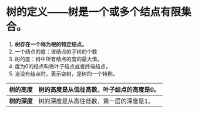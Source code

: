# 树的定义——树是一个或多个结点有限集合。

1. **树存在一个称为根的特定结点。**
2. 一个结点的度：该结点的子树的个数
3. 树的度：树中所有结点的度的最大值。
4. 度为0的结点叫做叶子结点或者终端结点。
5. 当没有结点时，表示空树，是树的一个特例。

| **树的高度** | 树的高度是从低往高数，叶子结点的高度是0。 |
| -------- | --------------------- |
| **树的深度** | 树的深度是从高往低数，第一层的深度是1。  |
